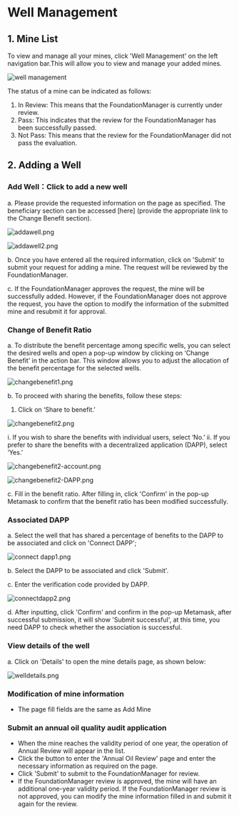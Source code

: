 # Well Management

## 1. Mine List

To view and manage all your mines, click 'Well Management' on the left navigation bar.This will allow you to view and manage your added mines.

![well management](/img/docs/WellManagement1.png)

The status of a mine can be indicated as follows:

1. In Review: This means that the FoundationManager is currently under review.
2. Pass: This indicates that the review for the FoundationManager has been successfully passed.
3. Not Pass: This means that the review for the FoundationManager did not pass the evaluation.

## 2. Adding a Well

### Add Well：Click to add a new well

a. Please provide the requested information on the page as specified. The beneficiary section can be accessed [here] (provide the appropriate link to the Change Benefit section).

![addawell.png](/img/docs/AddWell1.png)

![addawell2.png](/img/docs/AddWell2.png)

b. Once you have entered all the required information, click on 'Submit' to submit your request for adding a mine. The request will be reviewed by the FoundationManager.

c. If the FoundationManager approves the request, the mine will be successfully added. However, if the FoundationManager does not approve the request, you have the option to modify the information of the submitted mine and resubmit it for approval.

### Change of Benefit Ratio

a. To distribute the benefit percentage among specific wells, you can select the desired wells and open a pop-up window by clicking on ‘Change Benefit’ in the action bar. This window allows you to adjust the allocation of the benefit percentage for the selected wells.

![changebenefit1.png](/img/docs/ChangeBenefit1.png)

b. To proceed with sharing the benefits, follow these steps:

1. Click on ‘Share to benefit.’

![changebenefit2.png](/img/docs/ChangeBenefit2.png)

   i. If you wish to share the benefits with individual users, select ‘No.’
   ii. If you prefer to share the benefits with a decentralized application (DAPP), select ‘Yes.’

![changebenefit2-account.png](/img/docs/ChangeBenefit2-account.png)

![changebenefit2-DAPP.png](/img/docs/ChangeBenefit2-DAPP.png)

c. Fill in the benefit ratio. After filling in, click 'Confirm' in the pop-up Metamask to confirm that the benefit ratio has been modified successfully.

### Associated DAPP

a. Select the well that has shared a percentage of benefits to the DAPP to be associated and click on 'Connect DAPP';

![connect dapp1.png](/img/docs/ConnectDAPP1.png)

b. Select the DAPP to be associated and click 'Submit'.

c. Enter the verification code provided by DAPP.

![connectdapp2.png](/img/docs/ConnectDAPP2.png)

d. After inputting, click 'Confirm' and confirm in the pop-up Metamask, after successful submission, it will show 'Submit successful', at this time, you need DAPP to check whether the association is successful.

### View details of the well

a. Click on 'Details' to open the mine details page, as shown below:

![welldetails.png](/img/docs/WellDetails.png)

### Modification of mine information

- The page fill fields are the same as Add Mine

### Submit an annual oil quality audit application

- When the mine reaches the validity period of one year, the operation of Annual Review will appear in the list.
- Click the button to enter the 'Annual Oil Review' page and enter the necessary information as required on the page.
- Click 'Submit' to submit to the FoundationManager for review.
- If the FoundationManager review is approved, the mine will have an additional one-year validity period. If the FoundationManager review is not approved, you can modify the mine information filled in and submit it again for the review.
